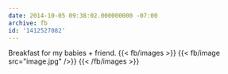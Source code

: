 ```yaml
---
date: 2014-10-05 09:38:02.000000000 -07:00
archive: fb
id: '1412527082'
---
```


Breakfast for my babies + friend.
{{< fb/images >}}
{{< fb/image src="image.jpg" />}}
{{< /fb/images >}}

